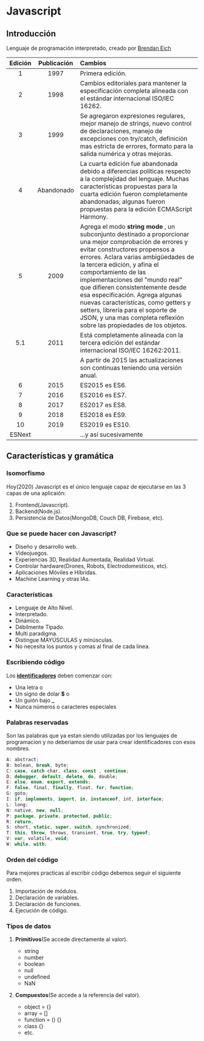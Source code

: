 # Javascript

## Introducción

Lenguaje de programación interpretado, creado por [Brendan Eich](https://es.wikipedia.org/wiki/Brendan_Eich)

| Edición | Publicación | Cambios                                                                                                                                                                                                                                                                                                                                                                                                                                                                                                 |
| :-----: | :---------: | :------------------------------------------------------------------------------------------------------------------------------------------------------------------------------------------------------------------------------------------------------------------------------------------------------------------------------------------------------------------------------------------------------------------------------------------------------------------------------------------------------ |
|    1    |    1997     | Primera edición.                                                                                                                                                                                                                                                                                                                                                                                                                                                                                        |
|    2    |    1998     | Cambios editoriales para mantener la especificación completa alineada con el estándar internacional ISO/IEC 16262.                                                                                                                                                                                                                                                                                                                                                                                      |
|    3    |    1999     | Se agregaron expresiones regulares, mejor manejo de strings, nuevo control de declaraciones, manejo de excepciones con try/catch, definición mas estricta de errores, formato para la salida numérica y otras mejoras.                                                                                                                                                                                                                                                                                  |
|    4    | Abandonado  | La cuarta edición fue abandonada debido a diferencias políticas respecto a la complejidad del lenguaje. Muchas características propuestas para la cuarta edición fueron completamente abandonadas; algunas fueron propuestas para la edición ECMAScript Harmony.                                                                                                                                                                                                                                        |
|    5    |    2009     | Agrega el modo **string mode** , un subconjunto destinado a proporcionar una mejor comprobación de errores y evitar constructores propensos a errores. Aclara varias ambigüedades de la tercera edición, y afina el comportamiento de las implementaciones del "mundo real" que difieren consistentemente desde esa especificación. Agrega algunas nuevas características, como getters y setters, librería para el soporte de JSON, y una mas completa reflexión sobre las propiedades de los objetos. |
|   5.1   |    2011     | Está completamente alineada con la tercera edición del estándar internacional ISO/IEC 16262:2011.                                                                                                                                                                                                                                                                                                                                                                                                       |
|         |             | A partir de 2015 las actualizaciones son continuas teniendo una versión anual.                                                                                                                                                                                                                                                                                                                                                                                                                          |
|    6    |    2015     | ES2015 es ES6.                                                                                                                                                                                                                                                                                                                                                                                                                                                                                          |
|    7    |    2016     | ES2016 es ES7.                                                                                                                                                                                                                                                                                                                                                                                                                                                                                          |
|    8    |    2017     | ES2017 es ES8.                                                                                                                                                                                                                                                                                                                                                                                                                                                                                          |
|    9    |    2018     | ES2018 es ES9.                                                                                                                                                                                                                                                                                                                                                                                                                                                                                          |
|   10    |    2019     | ES2019 es ES10.                                                                                                                                                                                                                                                                                                                                                                                                                                                                                         |
| ESNext  |             | ...y así sucesivamente                                                                                                                                                                                                                                                                                                                                                                                                                                                                                  |

## Características y gramática

### Isomorfismo

Hoy(2020) Javascript es el único lenguaje capaz de ejecutarse en las 3 capas de una aplicaión:

1. Frontend(Javascript).
2. Backend(Node.js).
3. Persistencia de Datos(MongoDB, Couch DB, Firebase, etc).

### Que se puede hacer con Javascript?

- Diseño y desarrollo web.
- Videojuegos.
- Experiencias 3D, Realidad Aumentada, Realidad Virtual.
- Controlar hardware(Drones, Robots, Electrodomesticos, etc).
- Aplicaciones Móviles e Híbridas.
- Machine Learning y otras IAs.

### Características

- Lenguaje de Alto Nivel.
- Interpretado.
- Dinámico.
- Débilmente Tipado.
- Multi paradigma.
- Distingue MAYÚSCULAS y minúsculas.
- No necesita los puntos y comas al final de cada linea.

### Escribiendo código

Los [**identificadores**](https://# "Funciones, Variables, Clases, etc") deben comenzar con:

- Una letra o
- Un signo de dolar **\$** o
- Un guión bajo **\_**
- Nunca números o caracteres especiales

### Palabras reservadas

Son las palabras que ya estan siendo utilizadas por los lenguajes de programacion y no deberiamos de usar para crear identificadores con esos nombres.

```javascript
A: abstract;
B: bolean, break, byte;
C: case, catch char, class, const , continue;
D: debugger, default, delete, do, double;
E: else, enum, export, extends;
F: false, final, finally, float, for, function;
G: goto;
I: if, implements, import, in, instanceof, int, interface;
L: long;
N: native, new, null;
P: package, private, protected, public;
R: return,
S: short, static, super, switch, synchronized;
T: this, throw, throws, transient, true, try, typeof;
V: var, volatile, void;
W: while, with;
```

### Orden del código

Para mejores practicas al escribir código debemos seguir el siguiente orden.

1. Importación de módulos.
2. Declaración de variables.
3. Declaración de funciones.
4. Ejecución de código.

### Tipos de datos

1. **Primitivos**(Se accede directamente al valor).

   - string
   - number
   - boolean
   - null
   - undefined
   - NaN

2. **Compuestos**(Se accede a la referencia del valor).

   - object = {}
   - array = []
   - function = () {}
   - class {}
   - etc.
